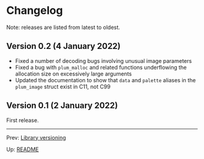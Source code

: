 # Changelog

Note: releases are listed from latest to oldest.

## Version 0.2 (4 January 2022)

- Fixed a number of decoding bugs involving unusual image parameters
- Fixed a bug with `plum_malloc` and related functions underflowing the allocation size on excessively large arguments
- Updated the documentation to show that `data` and `palette` aliases in the `plum_image` struct exist in C11, not C99

## Version 0.1 (2 January 2022)

First release.

* * *

Prev: [Library versioning](version.md)

Up: [README](README.md)
